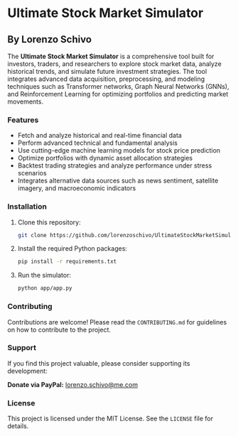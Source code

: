 
# Ultimate Stock Market Simulator

## By Lorenzo Schivo

The **Ultimate Stock Market Simulator** is a comprehensive tool built for investors, traders, and researchers to explore stock market data, analyze historical trends, and simulate future investment strategies. The tool integrates advanced data acquisition, preprocessing, and modeling techniques such as Transformer networks, Graph Neural Networks (GNNs), and Reinforcement Learning for optimizing portfolios and predicting market movements.

### Features
- Fetch and analyze historical and real-time financial data
- Perform advanced technical and fundamental analysis
- Use cutting-edge machine learning models for stock price prediction
- Optimize portfolios with dynamic asset allocation strategies
- Backtest trading strategies and analyze performance under stress scenarios
- Integrates alternative data sources such as news sentiment, satellite imagery, and macroeconomic indicators

### Installation

1. Clone this repository: 
   ```bash
   git clone https://github.com/lorenzoschivo/UltimateStockMarketSimulator.git
   ```
2. Install the required Python packages:
   ```bash
   pip install -r requirements.txt
   ```

3. Run the simulator:
   ```bash
   python app/app.py
   ```

### Contributing

Contributions are welcome! Please read the `CONTRIBUTING.md` for guidelines on how to contribute to the project.

### Support

If you find this project valuable, please consider supporting its development:

**Donate via PayPal:** [lorenzo.schivo@me.com](mailto:lorenzo.schivo@me.com)

### License

This project is licensed under the MIT License. See the `LICENSE` file for details.
